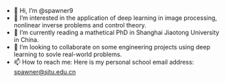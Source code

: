 - 👋 Hi, I’m @spawner9
- 👀 I’m interested in the application of deep learning in image processing, nonlinear inverse problems and control theory.
- 🌱 I’m currently reading a mathetical PhD in Shanghai Jiaotong University in China.
- 💞️ I’m looking to collaborate on some engineering projects using deep learning to sovle real-world problems.
- 📫 How to reach me: Here is my personal school email address: spawner@sjtu.edu.cn

<!---
spawner9/spawner9 is a ✨ special ✨ repository because its `README.md` (this file) appears on your GitHub profile.
You can click the Preview link to take a look at your changes.
--->

